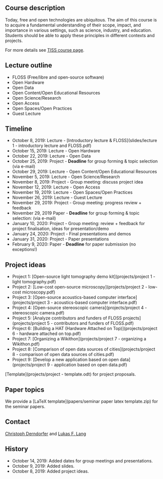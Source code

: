 ## Course description

Today, free and open technologies are ubiquitous. The aim of this course is to acquire a fundamental understanding of their scope, impact, and importance in various settings, such as science, industry, and education. Students should be able to apply these principles in different contexts and projects.

For more details see [TISS course page](https://tiss.tuwien.ac.at/course/courseDetails.xhtml?dswid=1940&dsrid=754&semester=2019W&courseNr=193067).

## Lecture outline

* FLOSS (Free/libre and open-source software)
* Open Hardware
* Open Data
* Open Content/Open Educational Resources
* Open Science/Research
* Open Access
* Open Spaces/Open Practices
* Guest Lecture

## Timeline

* October 8, 2019: Lecture - [Introductory lecture & FLOSS](slides/lecture 1 - introductory lecture and FLOSS.pdf)
* October 15, 2019: Lecture - Open Hardware
* October 22, 2019: Lecture - Open Data
* October 25, 2019: Project - **Deadline** for group forming & topic selection (via e-mail)
* October 29, 2019: Lecture - Open Content/Open Educational Resources
* November 5, 2019: Lecture - Open Science/Research
* November 8, 2019: Project - Group meeting: discuss project idea
* November 12, 2019: Lecture - Open Access
* November 19, 2019: Lecture - Open Spaces/Open Practices
* November 26, 2019: Lecture - Guest Lecture
* November 29, 2019: Project - Group meeting: progress review + feedback
* November 29, 2019 Paper - **Deadline** for group forming & topic selection: (via e-mail)
* January 10, 2020: Project - Group meeting: review + feedback for project finalisation, ideas for presentation/demo
* January 24, 2020: Project - Final presentations and demos
* January 31, 2020: Project - Paper presentations
* February 9, 2020: Paper - **Deadline** for paper submission (no exceptions!)

## Project ideas

* Project 1: [Open-source light tomography demo kit](projects/project 1 - light tomography.pdf)
* Project 2: [Low-cost open-source microscopy](projects/project 2 - low-cost microscopy.pdf)
* Project 3: [Open-source acoustics-based computer interface](projects/project 3 - acoustics-based computer interface.pdf)
* Project 4: [Open-source stereoscopic camera](projects/project 4 - stereoscopic camera.pdf)
* Project 5: [Analyze contributors and funders of FLOSS projects](projects/project 5 - contributors and funders of FLOSS.pdf)
* Project 6: [Building a HAT (Hardware Attached on Top)](projects/project 6 - hardware attached on top.pdf)
* Project 7: [Organizing a Wikithon](projects/project 7 - organizing a Wikithon.pdf)
* Project 8: [Comparison of open data sources of cities](projects/project 8 - comparison of open data sources of cities.pdf)
* Project 9: [Develop a new application based on open data](projects/project 9 - application based on open data.pdf)

[Template](projects/project - template.odt) for project proposals.

## Paper topics

We provide a [LaTeX template](papers/seminar paper latex template.zip) for the seminar papers.

## Contact

<a href="mailto:christoph.derndorfer@tuwien.ac.at">Christoph Derndorfer</a> and <a href="mailto:lukas.f.lang@tuwien.ac.at">Lukas F. Lang</a>

## History

* October 14, 2019: Added dates for group meetings and presentations.
* October 9, 2019: Added slides.
* October 8, 2019: Added project ideas.
